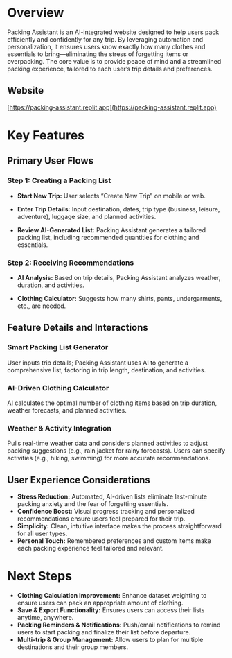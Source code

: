 # Overview

Packing Assistant is an AI-integrated website designed to help users pack efficiently and confidently for any trip. By leveraging automation and personalization, it ensures users know exactly how many clothes and essentials to bring—eliminating the stress of forgetting items or overpacking. The core value is to provide peace of mind and a streamlined packing experience, tailored to each user’s trip details and preferences.

## Website

[https://packing-assistant.replit.app](https://packing-assistant.replit.app)


# Key Features

## Primary User Flows

### Step 1: Creating a Packing List

- **Start New Trip:** User selects “Create New Trip” on mobile or web.

- **Enter Trip Details:** Input destination, dates, trip type (business, leisure, adventure), luggage size, and planned activities.

- **Review AI-Generated List:** Packing Assistant generates a tailored packing list, including recommended quantities for clothing and essentials.


### Step 2: Receiving Recommendations

- **AI Analysis:** Based on trip details, Packing Assistant analyzes weather, duration, and activities.

- **Clothing Calculator:** Suggests how many shirts, pants, undergarments, etc., are needed.


## Feature Details and Interactions

### Smart Packing List Generator

User inputs trip details; Packing Assistant uses AI to generate a comprehensive list, factoring in trip length, destination, and activities.


### AI-Driven Clothing Calculator

AI calculates the optimal number of clothing items based on trip duration, weather forecasts, and planned activities.


### Weather & Activity Integration

Pulls real-time weather data and considers planned activities to adjust packing suggestions (e.g., rain jacket for rainy forecasts). Users can specify activities (e.g., hiking, swimming) for more accurate recommendations.


## User Experience Considerations

- **Stress Reduction:** Automated, AI-driven lists eliminate last-minute packing anxiety and the fear of forgetting essentials.
- **Confidence Boost:** Visual progress tracking and personalized recommendations ensure users feel prepared for their trip.
- **Simplicity:** Clean, intuitive interface makes the process straightforward for all user types.
- **Personal Touch:** Remembered preferences and custom items make each packing experience feel tailored and relevant.


# Next Steps
- **Clothing Calculation Improvement:** Enhance dataset weighting to ensure users can pack an appropriate amount of clothing.
- **Save & Export Functionality:** Ensures users can access their lists anytime, anywhere.
- **Packing Reminders & Notifications:** Push/email notifications to remind users to start packing and finalize their list before departure.
- **Multi-trip & Group Management:** Allow users to plan for multiple destinations and their group members.

